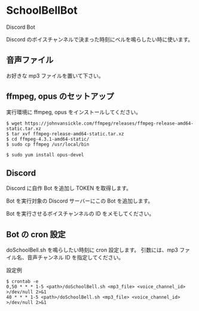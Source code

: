# SchoolBellBot

Discord Bot

Discord のボイスチャンネルで決まった時刻にベルを鳴らしたい時に使います。

## 音声ファイル

お好きな mp3 ファイルを置いて下さい。

## ffmpeg, opus のセットアップ

実行環境に ffmpeg, opus をインストールしてください。

```
$ wget https://johnvansickle.com/ffmpeg/releases/ffmpeg-release-amd64-static.tar.xz
$ tar xvf ffmpeg-release-amd64-static.tar.xz
$ cd ffmpeg-4.3.1-amd64-static/
$ sudo cp ffmpeg /usr/local/bin

$ sudo yum install opus-devel
```

## Discord

Discord に自作 Bot を追加し TOKEN を取得します。

Bot を実行対象の Discord サーバーにこの Bot を追加します。

Bot を実行させるボイスチャンネルの ID をメモしてください。

## Bot の cron 設定

doSchoolBell.sh を鳴らしたい時刻に cron 設定します。
引数には、mp3 ファイル名、音声チャンネル ID を指定してください。

設定例

```
$ crontab -e
0,50 * * * 1-5 <path>/doSchoolBell.sh <mp3_file> <voice_channel_id> >/dev/null 2>&1
40 * * * 1-5 <path>/doSchoolBell.sh <mp3_file> <voice_channel_id> >/dev/null 2>&1
```
